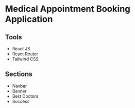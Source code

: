 # Medical Appointment Booking Application

## Tools

- React JS
- React Router
- Tailwind CSS

## Sections

- Navbar
- Banner
- Best Doctors
- Success
